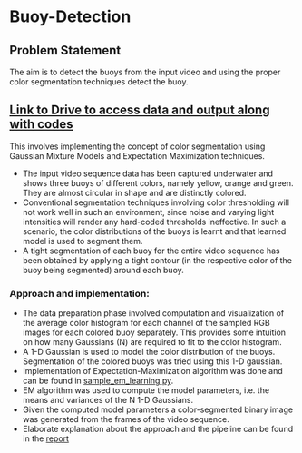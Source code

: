 # Buoy-Detection

## Problem Statement

The aim is to detect the buoys from the input video and using the proper color segmentation techniques detect the buoy.

[Link to Drive to access data and output along with codes](https://drive.google.com/drive/u/0/folders/1a6EyMh_ayfpkw_dAlJfLX-UkSbeZDIJI)
---

This involves implementing the concept of color segmentation using Gaussian Mixture Models and Expectation Maximization techniques.
- The input video sequence data has been captured underwater and shows three buoys of different colors, namely yellow, orange and green. They are almost circular in shape and are distinctly colored.
- Conventional segmentation techniques involving color thresholding will not work well in such an environment, since noise and varying light intensities will render any hard-coded thresholds ineffective. In such a scenario, the color distributions of the buoys is learnt and that learned model is used to segment them.
- A tight segmentation of each buoy for the entire video sequence has been obtained by applying a tight contour (in the respective color of the buoy being segmented) around each buoy.

### Approach and implementation:
- The data preparation phase involved computation and visualization of the average color histogram for each channel of the sampled RGB images for each colored buoy separately. This provides some intuition on how many
Gaussians (N) are required to fit to the color histogram.
- A 1-D Gaussian is used to model the color distribution of the buoys. Segmentation of the colored buoys was tried using this 1-D gaussian.
- Implementation of Expectation-Maximization algorithm was done and can be found in [sample_em_learning.py](./Code/sample_em_learning.py).
- EM algorithm was used to compute the model parameters, i.e. the means and variances of the N 1-D Gaussians.
- Given the computed model parameters a color-segmented binary image was generated from the frames of the video sequence.
- Elaborate explanation about the approach and the pipeline can be found in the [report](.Report.pdf)
